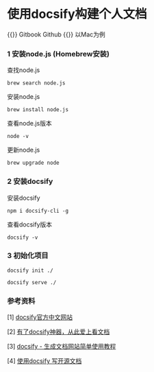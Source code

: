 # 使用docsify构建个人文档

{{<admonition>}}
	Gitbook
	Github
{{</admonition>}}
以Mac为例

### 1 安装node.js (Homebrew安装)

查找node.js

`brew search node.js`   

安装node.js   

`brew install node.js`   

查看node.js版本   

`node -v`

更新node.js

`brew upgrade node`

### 2 安装docsify

安装docsify

`npm i docsify-cli -g`

查看docsify版本

`docsify -v`

### 3 初始化项目

`docsify init ./`

`docsify serve ./`


### 参考资料
[1] [docsify官方中文网站](https://docsify.js.org/#/zh-cn/)

[2] [有了docsify神器，从此爱上看文档](https://www.jianshu.com/p/4883e95aa903)

[3] [docsify - 生成文档网站简单使用教程](https://segmentfault.com/a/1190000017576714)

[4] [使用docsify 写开源文档](https://cloud.tencent.com/developer/article/1610824)

